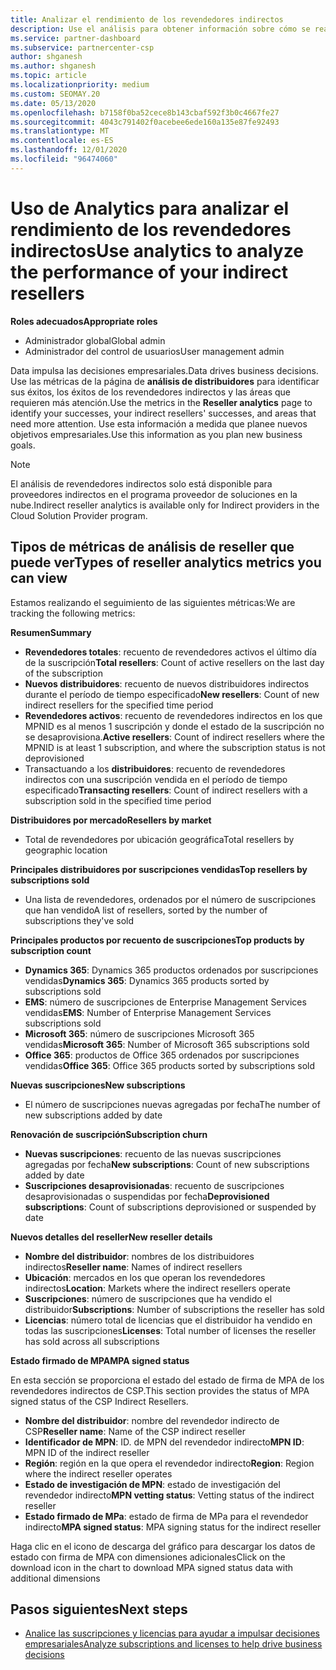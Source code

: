 ```yaml
---
title: Analizar el rendimiento de los revendedores indirectos
description: Use el análisis para obtener información sobre cómo se realizan los revendedores indirectos, sus éxitos y áreas que puedan necesitar más atención.
ms.service: partner-dashboard
ms.subservice: partnercenter-csp
author: shganesh
ms.author: shganesh
ms.topic: article
ms.localizationpriority: medium
ms.custom: SEOMAY.20
ms.date: 05/13/2020
ms.openlocfilehash: b7158f0ba52cece8b143cbaf592f3b0c4667fe27
ms.sourcegitcommit: 4043c791402f0acebee6ede160a135e87fe92493
ms.translationtype: MT
ms.contentlocale: es-ES
ms.lasthandoff: 12/01/2020
ms.locfileid: "96474060"
---
```

# <a name="use-analytics-to-analyze-the-performance-of-your-indirect-resellers"></a><span data-ttu-id="baedf-103">Uso de Analytics para analizar el rendimiento de los revendedores indirectos</span><span class="sxs-lookup"><span data-stu-id="baedf-103">Use analytics to analyze the performance of your indirect resellers</span></span>

<span data-ttu-id="baedf-104">**Roles adecuados**</span><span class="sxs-lookup"><span data-stu-id="baedf-104">**Appropriate roles**</span></span>

- <span data-ttu-id="baedf-105">Administrador global</span><span class="sxs-lookup"><span data-stu-id="baedf-105">Global admin</span></span>
- <span data-ttu-id="baedf-106">Administrador del control de usuarios</span><span class="sxs-lookup"><span data-stu-id="baedf-106">User management admin</span></span>


<span data-ttu-id="baedf-107">Data impulsa las decisiones empresariales.</span><span class="sxs-lookup"><span data-stu-id="baedf-107">Data drives business decisions.</span></span> <span data-ttu-id="baedf-108">Use las métricas de la página de **análisis de distribuidores** para identificar sus éxitos, los éxitos de los revendedores indirectos y las áreas que requieren más atención.</span><span class="sxs-lookup"><span data-stu-id="baedf-108">Use the metrics in the **Reseller analytics** page to identify your successes, your indirect resellers' successes, and areas that need more attention.</span></span> <span data-ttu-id="baedf-109">Use esta información a medida que planee nuevos objetivos empresariales.</span><span class="sxs-lookup"><span data-stu-id="baedf-109">Use this information as you plan new business goals.</span></span>

> [!NOTE]
> <span data-ttu-id="baedf-110">El análisis de revendedores indirectos solo está disponible para proveedores indirectos en el programa proveedor de soluciones en la nube.</span><span class="sxs-lookup"><span data-stu-id="baedf-110">Indirect reseller analytics is available only for Indirect providers in the Cloud Solution Provider program.</span></span>

## <a name="types-of-reseller-analytics-metrics-you-can-view"></a><span data-ttu-id="baedf-111">Tipos de métricas de análisis de reseller que puede ver</span><span class="sxs-lookup"><span data-stu-id="baedf-111">Types of reseller analytics metrics you can view</span></span>

<span data-ttu-id="baedf-112">Estamos realizando el seguimiento de las siguientes métricas:</span><span class="sxs-lookup"><span data-stu-id="baedf-112">We are tracking the following metrics:</span></span>

<span data-ttu-id="baedf-113">**Resumen**</span><span class="sxs-lookup"><span data-stu-id="baedf-113">**Summary**</span></span>  
 - <span data-ttu-id="baedf-114">**Revendedores totales**: recuento de revendedores activos el último día de la suscripción</span><span class="sxs-lookup"><span data-stu-id="baedf-114">**Total resellers**: Count of active resellers on the last day of the subscription</span></span>  
 - <span data-ttu-id="baedf-115">**Nuevos distribuidores**: recuento de nuevos distribuidores indirectos durante el período de tiempo especificado</span><span class="sxs-lookup"><span data-stu-id="baedf-115">**New resellers**: Count of new indirect resellers for the specified time period</span></span>  
 - <span data-ttu-id="baedf-116">**Revendedores activos**: recuento de revendedores indirectos en los que MPNID es al menos 1 suscripción y donde el estado de la suscripción no se desaprovisiona.</span><span class="sxs-lookup"><span data-stu-id="baedf-116">**Active resellers**: Count of indirect resellers where the MPNID is at least 1 subscription, and where the subscription status is not deprovisioned</span></span>  
 - <span data-ttu-id="baedf-117">Transactuando a los **distribuidores**: recuento de revendedores indirectos con una suscripción vendida en el período de tiempo especificado</span><span class="sxs-lookup"><span data-stu-id="baedf-117">**Transacting resellers**: Count of indirect resellers with a subscription sold in the specified time period</span></span>  

<span data-ttu-id="baedf-118">**Distribuidores por mercado**</span><span class="sxs-lookup"><span data-stu-id="baedf-118">**Resellers by market**</span></span>  
 - <span data-ttu-id="baedf-119">Total de revendedores por ubicación geográfica</span><span class="sxs-lookup"><span data-stu-id="baedf-119">Total resellers by geographic location</span></span>  

<span data-ttu-id="baedf-120">**Principales distribuidores por suscripciones vendidas**</span><span class="sxs-lookup"><span data-stu-id="baedf-120">**Top resellers by subscriptions sold**</span></span>
 - <span data-ttu-id="baedf-121">Una lista de revendedores, ordenados por el número de suscripciones que han vendido</span><span class="sxs-lookup"><span data-stu-id="baedf-121">A list of resellers, sorted by the number of subscriptions they've sold</span></span>  

<span data-ttu-id="baedf-122">**Principales productos por recuento de suscripciones**</span><span class="sxs-lookup"><span data-stu-id="baedf-122">**Top products by subscription count**</span></span>  
 - <span data-ttu-id="baedf-123">**Dynamics 365**: Dynamics 365 productos ordenados por suscripciones vendidas</span><span class="sxs-lookup"><span data-stu-id="baedf-123">**Dynamics 365**: Dynamics 365 products sorted by subscriptions sold</span></span>  
 - <span data-ttu-id="baedf-124">**EMS**: número de suscripciones de Enterprise Management Services vendidas</span><span class="sxs-lookup"><span data-stu-id="baedf-124">**EMS**: Number of Enterprise Management Services subscriptions sold</span></span>  
 - <span data-ttu-id="baedf-125">**Microsoft 365**: número de suscripciones Microsoft 365 vendidas</span><span class="sxs-lookup"><span data-stu-id="baedf-125">**Microsoft 365**: Number of Microsoft 365 subscriptions sold</span></span>  
 - <span data-ttu-id="baedf-126">**Office 365**: productos de Office 365 ordenados por suscripciones vendidas</span><span class="sxs-lookup"><span data-stu-id="baedf-126">**Office 365**: Office 365 products sorted by subscriptions sold</span></span>  

<span data-ttu-id="baedf-127">**Nuevas suscripciones**</span><span class="sxs-lookup"><span data-stu-id="baedf-127">**New subscriptions**</span></span>  
 - <span data-ttu-id="baedf-128">El número de suscripciones nuevas agregadas por fecha</span><span class="sxs-lookup"><span data-stu-id="baedf-128">The number of new subscriptions added by date</span></span>  

<span data-ttu-id="baedf-129">**Renovación de suscripción**</span><span class="sxs-lookup"><span data-stu-id="baedf-129">**Subscription churn**</span></span>  
 - <span data-ttu-id="baedf-130">**Nuevas suscripciones**: recuento de las nuevas suscripciones agregadas por fecha</span><span class="sxs-lookup"><span data-stu-id="baedf-130">**New subscriptions**: Count of new subscriptions added by date</span></span>  
 - <span data-ttu-id="baedf-131">**Suscripciones desaprovisionadas**: recuento de suscripciones desaprovisionadas o suspendidas por fecha</span><span class="sxs-lookup"><span data-stu-id="baedf-131">**Deprovisioned subscriptions**: Count of subscriptions deprovisioned or suspended by date</span></span>  

<span data-ttu-id="baedf-132">**Nuevos detalles del reseller**</span><span class="sxs-lookup"><span data-stu-id="baedf-132">**New reseller details**</span></span>  
 - <span data-ttu-id="baedf-133">**Nombre del distribuidor**: nombres de los distribuidores indirectos</span><span class="sxs-lookup"><span data-stu-id="baedf-133">**Reseller name**: Names of indirect resellers</span></span>  
 - <span data-ttu-id="baedf-134">**Ubicación**: mercados en los que operan los revendedores indirectos</span><span class="sxs-lookup"><span data-stu-id="baedf-134">**Location**: Markets where the indirect resellers operate</span></span>  
 - <span data-ttu-id="baedf-135">**Suscripciones**: número de suscripciones que ha vendido el distribuidor</span><span class="sxs-lookup"><span data-stu-id="baedf-135">**Subscriptions**: Number of subscriptions the reseller has sold</span></span>  
 - <span data-ttu-id="baedf-136">**Licencias**: número total de licencias que el distribuidor ha vendido en todas las suscripciones</span><span class="sxs-lookup"><span data-stu-id="baedf-136">**Licenses**: Total number of licenses the reseller has sold across all subscriptions</span></span>  

<span data-ttu-id="baedf-137">**Estado firmado de MPA**</span><span class="sxs-lookup"><span data-stu-id="baedf-137">**MPA signed status**</span></span>

<span data-ttu-id="baedf-138">En esta sección se proporciona el estado del estado de firma de MPA de los revendedores indirectos de CSP.</span><span class="sxs-lookup"><span data-stu-id="baedf-138">This section provides the status of MPA signed status of the CSP Indirect Resellers.</span></span>

 - <span data-ttu-id="baedf-139">**Nombre del distribuidor**: nombre del revendedor indirecto de CSP</span><span class="sxs-lookup"><span data-stu-id="baedf-139">**Reseller name**: Name of the CSP indirect reseller</span></span>
 - <span data-ttu-id="baedf-140">**Identificador de MPN**: ID. de MPN del revendedor indirecto</span><span class="sxs-lookup"><span data-stu-id="baedf-140">**MPN ID**: MPN ID of the indirect reseller</span></span>
 - <span data-ttu-id="baedf-141">**Región**: región en la que opera el revendedor indirecto</span><span class="sxs-lookup"><span data-stu-id="baedf-141">**Region**: Region where the indirect reseller operates</span></span>
 - <span data-ttu-id="baedf-142">**Estado de investigación de MPN**: estado de investigación del revendedor indirecto</span><span class="sxs-lookup"><span data-stu-id="baedf-142">**MPN vetting status**: Vetting status of the indirect reseller</span></span>
 - <span data-ttu-id="baedf-143">**Estado firmado de MPa**: estado de firma de MPa para el revendedor indirecto</span><span class="sxs-lookup"><span data-stu-id="baedf-143">**MPA signed status**: MPA signing status for the indirect reseller</span></span>

<span data-ttu-id="baedf-144">Haga clic en el icono de descarga del gráfico para descargar los datos de estado con firma de MPA con dimensiones adicionales</span><span class="sxs-lookup"><span data-stu-id="baedf-144">Click on the download icon in the chart to download MPA signed status data with additional dimensions</span></span>
  
## <a name="next-steps"></a><span data-ttu-id="baedf-145">Pasos siguientes</span><span class="sxs-lookup"><span data-stu-id="baedf-145">Next steps</span></span>

- [<span data-ttu-id="baedf-146">Analice las suscripciones y licencias para ayudar a impulsar decisiones empresariales</span><span class="sxs-lookup"><span data-stu-id="baedf-146">Analyze subscriptions and licenses to help drive business decisions</span></span>](analyze-subscriptions-licenses.md)